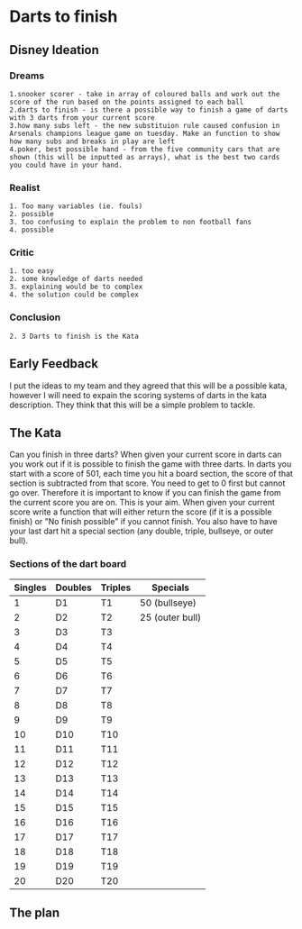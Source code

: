 # Darts to finish

## Disney Ideation
### Dreams
    1.snooker scorer - take in array of coloured balls and work out the score of the run based on the points assigned to each ball
    2.darts to finish - is there a possible way to finish a game of darts with 3 darts from your current score
    3.how many subs left - the new substituion rule caused confusion in Arsenals champions league game on tuesday. Make an function to show how many subs and breaks in play are left
    4.poker, best possible hand - from the five community cars that are shown (this will be inputted as arrays), what is the best two cards you could have in your hand.

### Realist
    1. Too many variables (ie. fouls)
    2. possible
    3. too confusing to explain the problem to non football fans
    4. possible

### Critic
    1. too easy
    2. some knowledge of darts needed
    3. explaining would be to complex
    4. the solution could be complex

### Conclusion
    2. 3 Darts to finish is the Kata


## Early Feedback
I put the ideas to my team and they agreed that this will be a possible kata, however I will need to expain the scoring systems of darts in the kata description.
They think that this will be a simple problem to tackle.

## The Kata

Can you finish in three darts? When given your current score in darts can you work out if it is possible to finish the game with three darts. In darts you start with a score of 501, each time you hit a board section, the score of that section is subtracted from that score. You need to get to 0 first but cannot go over. Therefore it is important to know if you can finish the game from the current score you are on. This is your aim. When given your current score write a function that will either return the score (if it is a possible finish) or "No finish possible" if you cannot finish. You also have to have your last dart hit a special section (any double, triple, bullseye, or outer bull).

### Sections of the dart board

| Singles | Doubles | Triples | Specials |
| ------- | ------- | ------- | -------- |
| 1       | D1      | T1      | 50 (bullseye) |
| 2       | D2      | T2      | 25 (outer bull) |
| 3       | D3      | T3      |
| 4       | D4      | T4      |
| 5       | D5      | T5      |
| 6       | D6      | T6      |
| 7       | D7      | T7      |
| 8       | D8      | T8      |
| 9       | D9      | T9      |
| 10      | D10     | T10     |
| 11      | D11     | T11     |
| 12      | D12     | T12     |
| 13      | D13     | T13     |
| 14      | D14     | T14     |
| 15      | D15     | T15     |
| 16      | D16     | T16     |
| 17      | D17     | T17     |
| 18      | D18     | T18     |
| 19      | D19     | T19     |
| 20      | D20     | T20     |

## The plan

